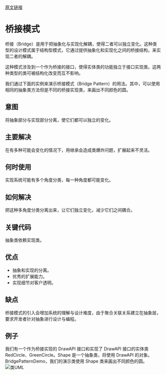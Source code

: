 
[原文链接](https://www.runoob.com/design-pattern/bridge-pattern.html)

# 桥接模式
桥接（Bridge）是用于把抽象化与实现化解耦，使得二者可以独立变化。这种类型的设计模式属于结构型模式，它通过提供抽象化和实现化之间的桥接结构，来实现二者的解耦。

这种模式涉及到一个作为桥接的接口，使得实体类的功能独立于接口实现类。这两种类型的类可被结构化改变而互不影响。

我们通过下面的实例来演示桥接模式（Bridge Pattern）的用法。其中，可以使用相同的抽象类方法但是不同的桥接实现类，来画出不同颜色的圆。

## 意图
将抽象部分与实现部分分离，使它们都可以独立的变化。

## 主要解决
在有多种可能会变化的情况下，用继承会造成类爆炸问题，扩展起来不灵活。

## 何时使用
实现系统可能有多个角度分类，每一种角度都可能变化。

## 如何解决
把这种多角度分类分离出来，让它们独立变化，减少它们之间耦合。

## 关键代码
抽象类依赖实现类。

## 优点
* 抽象和实现的分离。 
* 优秀的扩展能力。 
* 实现细节对客户透明。

## 缺点
桥接模式的引入会增加系统的理解与设计难度，由于聚合关联关系建立在抽象层，要求开发者针对抽象进行设计与编程。

## 例子
我们有一个作为桥接实现的 DrawAPI 接口和实现了 DrawAPI 接口的实体类 RedCircle、GreenCircle。Shape 是一个抽象类，将使用 DrawAPI 的对象。BridgePatternDemo，我们的演示类使用 Shape 类来画出不同颜色的圆。
![类UML](https://www.runoob.com/wp-content/uploads/2014/08/bridge_pattern_uml_diagram.jpg)